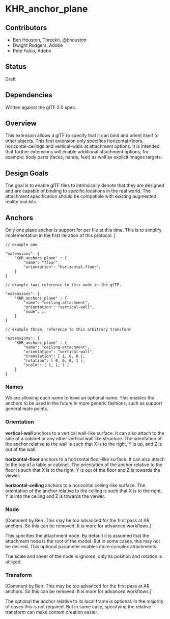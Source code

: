 # KHR_anchor_plane

## Contributors

- Ben Houston, Threekit, @bhouston
- Dwight Rodgers, Adobe
- Pete Falco, Adobe

## Status

Draft

## Dependencies

Written against the glTF 2.0 spec.

## Overview

This extension allows a glTF to specify that it can bind and orient itself to other objects.  This first extension only specifies horizontal-floors, horizontal-ceilings and vertical-walls at attachment options.  It is intended that further extensions will enable additional attachment options, for example: body parts (faces, hands, feet) as well as explicit images targets.

## Design Goals

The goal is to enable glTF files to intrinsically denote that they are designed and are capable of binding to specific locations in the real world.  The attachment specification should be compatible with existing augmented reality tool kits.

## Anchors

Only one plane anchor is support for per file at this time.  This is to simplify implementation in the first iteration of this protocol.
]
```
// example one

"extensions": {
    "KHR_anchors_plane" : {
        "name": "floor",
        "orientation": "horizontal-floor",
    }
}

// example two: reference to this node in the glTF.

"extensions": {
    "KHR_anchors_plane" : {
        "name": "ceiling-attachment",
        "orientation": "vertical-wall",
        "node": 1,
    }
}

// example three, reference to this arbitrary transform

"extensions": {
    "KHR_anchors_plane" : {
        "name": "ceiling-attachment",
        "orientation": "vertical-wall",
        "translation": [ 1, 0, 0 ],
        "rotation": [ 0, 0, 0, 1 ],
        "scale": [ 1, 1, 1 ]
    }
}
```

### Names

We are allowing each name to have an optional name.  This enables the anchors to be used in the future in more generic fashions, such as support general mate points.

### Orientation

**vertical-wall** anchors to a vertical wall-like surface.  It can also attach to the side of a cabinet or any other vertical wall like structure.  The orientation of the anchor relative to the wall is such that X is to the right, Y is up, and Z is out of the wall.

**horizontal-floor** anchors to a horizontal floor-like surface.  It can also attach to the top of a table or cabinet.  The orientation of the anchor relative to the floor is such that X is to the right, Y is out of the floor and Z is towards the viewer.

**horizontal-ceiling** anchors to a horizontal ceiling-like surface.  The orientation of the anchor relative to the ceiling is such that X is to the right, Y is into the ceiling and Z is towards the viewer.

### Node

[Comment by Ben: This may be too advanced for the first pass at AR anchors.  So this can be removed.  It is more for advanced workflows.]

This specifies the attachment node.  By default it is assumed that the attachment node is the root of the model.  But in some cases, this may not be desired.  This optional parameter enables more complex attachments.

The scale and sheer of the node is ignored, only its position and rotation is utilized.

### Transform

[Comment by Ben: This may be too advanced for the first pass at AR anchors.  So this can be removed.  It is more for advanced workflows.]

The optional the anchor relative to its local frame is optional.  In the majority of cases this is not required.  But in some case, specifying the relative transform can make content creation easier.
